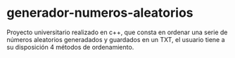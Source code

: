 # generador-numeros-aleatorios
Proyecto universitario realizado en c++, que consta en ordenar una serie de números aleatorios generadados y guardados en un TXT, el usuario tiene a su disposición 4 métodos de ordenamiento.
